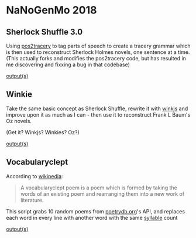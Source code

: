 NaNoGenMo 2018
==============


Sherlock Shuffle 3.0
------------

Using [pos2tracery][1] to tag parts of speech to create a tracery grammar which is then used to reconstruct Sherlock Holmes novels, one sentence at a time.
(This actually forks and modifies the pos2tracery code, but has resulted in me discovering and fixxing a bug in that codebase)

[output(s)][2]


Winkie
-------

Take the same basic concept as Sherlock Shuffle, rewrite it with [winkjs][3] and improve upon it as much as I can - then use it to reconstruct Frank L Baum's Oz novels.

(Get it? Winkjs? Winkies? Oz?)

[output(s)][4]


Vocabularyclept
-------

According to [wikipedia][5]:

> A vocabularyclept poem is a poem which is formed by taking the words of an existing poem and rearranging them into a new work of literature.

This script grabs 10 random poems from [poetrydb.org][6]'s API, and replaces each word in every line with another word with the same [syllable][7] count

[output(s)][8]



[1]: https://www.npmjs.com/package/pos2tracery
[2]: javascript:alert('Coming+Soon!')
[3]: https://winkjs.org/
[4]: https://github.com/JKirchartz/NaNoGenMo/tree/master/2018/Winkie/output
[5]: https://en.wikipedia.org/wiki/Vocabularyclept_poem
[6]: http://poetrydb.org
[7]: https://github.com/words/syllable
[8]: https://github.com/JKirchartz/NaNoGenMo/tree/master/2018/vocabularyclept/output
